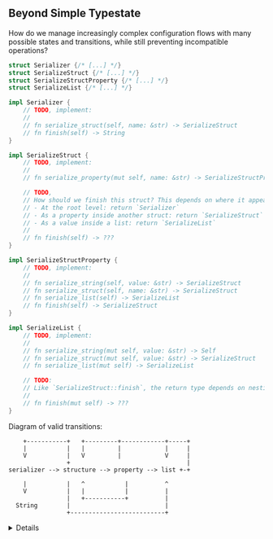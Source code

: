 ## Beyond Simple Typestate

How do we manage increasingly complex configuration flows with many possible
states and transitions, while still preventing incompatible operations?

```rust
struct Serializer {/* [...] */}
struct SerializeStruct {/* [...] */}
struct SerializeStructProperty {/* [...] */}
struct SerializeList {/* [...] */}

impl Serializer {
    // TODO, implement:
    //
    // fn serialize_struct(self, name: &str) -> SerializeStruct
    // fn finish(self) -> String
}

impl SerializeStruct {
    // TODO, implement:
    //
    // fn serialize_property(mut self, name: &str) -> SerializeStructProperty

    // TODO,
    // How should we finish this struct? This depends on where it appears:
    // - At the root level: return `Serializer`
    // - As a property inside another struct: return `SerializeStruct`
    // - As a value inside a list: return `SerializeList`
    //
    // fn finish(self) -> ???
}

impl SerializeStructProperty {
    // TODO, implement:
    //
    // fn serialize_string(self, value: &str) -> SerializeStruct
    // fn serialize_struct(self, name: &str) -> SerializeStruct
    // fn serialize_list(self) -> SerializeList
    // fn finish(self) -> SerializeStruct
}

impl SerializeList {
    // TODO, implement:
    //
    // fn serialize_string(mut self, value: &str) -> Self
    // fn serialize_struct(mut self, value: &str) -> SerializeStruct
    // fn serialize_list(mut self) -> SerializeList

    // TODO:
    // Like `SerializeStruct::finish`, the return type depends on nesting.
    //
    // fn finish(mut self) -> ???
}
```

Diagram of valid transitions:

```bob
    +-----------+   +---------+------------+-----+
    |           |   |         |            |     |
    V           |   V         |            V     |
                +                                |
serializer --> structure --> property --> list +-+

    |           |   ^           |          ^
    V           |   |           |          |
                |   +-----------+          |
  String        |                          |
                +--------------------------+
```

<details>

- Building on our previous serializer, we now want to support **nested
  structures** and **lists**.

- However, this introduces both **duplication** and **structural complexity**.

- Even more critically, we now hit a **type system limitation**: we cannot
  cleanly express what `finish()` should return without duplicating variants for
  every nesting context (e.g. root, struct, list).

- From the diagram of valid transitions, we can observe:
  - The transitions are recursive
  - The return types depend on _where_ a substructure or list appears
  - Each context requires a return path to its parent

- With only concrete types, this becomes unmanageable. Our current approach
  leads to an explosion of types and manual wiring.

- In the next chapter, we’ll see how **generics** let us model recursive flows
  with less boilerplate, while still enforcing valid operations at compile time.

</details>
